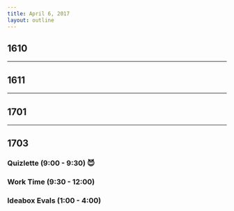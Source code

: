 ```yaml
---
title: April 6, 2017
layout: outline
---
```


## 1610

-----------------------------------------------

## 1611

-----------------------------------------------

## 1701

-----------------------------------------------

## 1703

### Quizlette (9:00 - 9:30) :smiling_imp:

### Work Time (9:30 - 12:00)

### Ideabox Evals (1:00 - 4:00)

